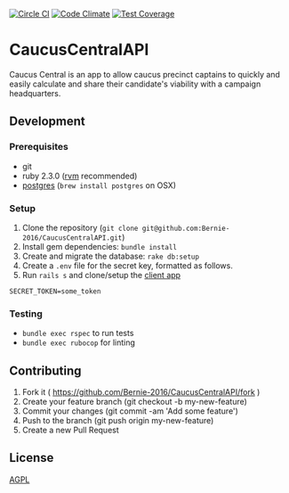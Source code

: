 [![Circle CI](https://circleci.com/gh/Bernie-2016/CaucusCentralAPI.svg?style=shield)](https://circleci.com/gh/Bernie-2016/CaucusCentralAPI) 
[![Code Climate](https://codeclimate.com/github/Bernie-2016/CaucusCentralAPI/badges/gpa.svg)](https://codeclimate.com/github/Bernie-2016/CaucusCentralAPI) 
[![Test Coverage](https://codeclimate.com/github/Bernie-2016/CaucusCentralAPI/badges/coverage.svg)](https://codeclimate.com/github/Bernie-2016/CaucusCentralAPI/coverage) 

# CaucusCentralAPI

Caucus Central is an app to allow caucus precinct captains to quickly and easily calculate and share their candidate's viability with a campaign headquarters.

## Development

### Prerequisites

* git
* ruby 2.3.0 ([rvm](https://rvm.io/) recommended)
* [postgres](http://www.postgresql.org/) (`brew install postgres` on OSX)

### Setup

1. Clone the repository (`git clone git@github.com:Bernie-2016/CaucusCentralAPI.git`)
2. Install gem dependencies: `bundle install`
3. Create and migrate the database: `rake db:setup`
4. Create a `.env` file for the secret key, formatted as follows.
5. Run `rails s` and clone/setup the [client app](https://github.com/Bernie-2016/CaucusCentralFrontend)

```
SECRET_TOKEN=some_token
```

### Testing

* `bundle exec rspec` to run tests
* `bundle exec rubocop` for linting

## Contributing

1. Fork it ( https://github.com/Bernie-2016/CaucusCentralAPI/fork )
2. Create your feature branch (git checkout -b my-new-feature)
3. Commit your changes (git commit -am 'Add some feature')
4. Push to the branch (git push origin my-new-feature)
5. Create a new Pull Request

## License

[AGPL](http://www.gnu.org/licenses/agpl-3.0.en.html)
